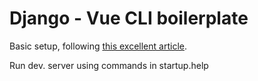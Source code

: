 
# Django - Vue CLI boilerplate

Basic setup, following [this excellent article](https://medium.com/@rodrigosmaniotto/integrating-django-and-vuejs-with-vue-cli-3-and-webpack-loader-145c3b98501a).

Run dev. server using commands in startup.help
